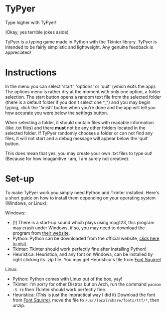 TyPyer
===
Type higher with TyPyer!

(Okay, yes terrible jokes aside)

TyPyer is a typing game made in Python with the Tkinter library.  TyPyer is intended to be fairly simplistic and lightweight.  Any genuine feedback is appreciated!

# Instructions
In the menu you can select 'start', 'options' or 'quit' (which exits the app).  The options menu is rather dry at the moment with only one option, a folder selection.  The start button opens a random text file from the selected folder (there is a default folder if you don't select one ^_^) and you may begin typing, click the 'finish' button when you're done and the app will tell you how accurate you were below the settings button.

When selecting a folder, it should contain files with readable information (like .txt files) and there **must** not be any other folders located in the selected folder.  If TyPyer randomly chooses a folder or can not find any files, it will not start and a debug message will appear below the 'quit' button.

This does mean that yes, you may create your own .txt files to type out!  (Because for how imaganitive I am, I am surely not creative).

# Set-up
To make TyPyer work you simply need Python and Tkinter installed.  Here's a short guide on how to install them depending on your operating system (Windows, or Linux):

Windows:
- [!] There is a start-up sound which plays using mpg123, this program may crash under Windows, if so, you may need to download the program from [their website](https://mpg123.de/download.shtml).
- Python:  Python can be downloaded from the official website, [click here to visit](https://www.python.org/downloads/).
- Tkinter:  Tkinter should work perfectly fine after installing Python!
- Heuristica:  Heuristica, and any font on Windows, can be installed by right clicking its .zip file.  You may get Heuristica's file from [Font Squirrel](https://www.fontsquirrel.com/fonts/euristic)

Linux:
- Python:  Python comes with Linux out of the box, yay!
- Tkinter:  I'm sorry for other Distros but on Arch, run the command `pacman -S tk` then Tkinter should work perfectly fine.
- Heuristica:  (This is just the impractical way I did it) Download the font from [Font Squirrel](https://www.fontsquirrel.com/fonts/euristic), move the file to `/usr/local/share/fonts/ttf/*`, then unzip.
